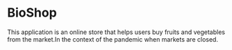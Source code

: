 # BioShop
This application is an online store that helps users buy fruits and vegetables from the market.In the context of the pandemic when markets are closed.
